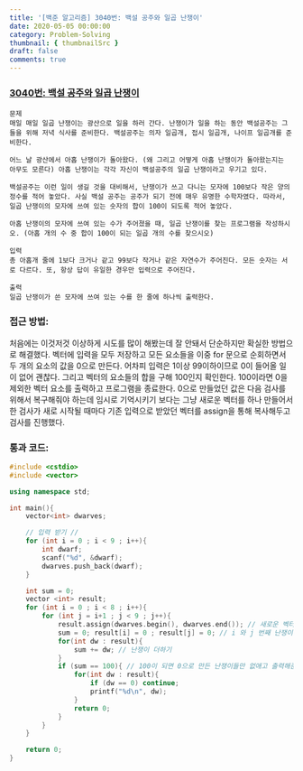 ```yaml
---
title: '[백준 알고리즘] 3040번: 백설 공주와 일곱 난쟁이'
date: 2020-05-05 00:00:00
category: Problem-Solving
thumbnail: { thumbnailSrc }
draft: false
comments: true
---
```


### [3040번: 백설 공주와 일곱 난쟁이](https://www.acmicpc.net/problem/3040)

```
문제
매일 매일 일곱 난쟁이는 광산으로 일을 하러 간다. 난쟁이가 일을 하는 동안 백설공주는 그들을 위해 저녁 식사를 준비한다. 백설공주는 의자 일곱개, 접시 일곱개, 나이프 일곱개를 준비한다.

어느 날 광산에서 아홉 난쟁이가 돌아왔다. (왜 그리고 어떻게 아홉 난쟁이가 돌아왔는지는 아무도 모른다) 아홉 난쟁이는 각각 자신이 백설공주의 일곱 난쟁이라고 우기고 있다.

백설공주는 이런 일이 생길 것을 대비해서, 난쟁이가 쓰고 다니는 모자에 100보다 작은 양의 정수를 적어 놓았다. 사실 백설 공주는 공주가 되기 전에 매우 유명한 수학자였다. 따라서, 일곱 난쟁이의 모자에 쓰여 있는 숫자의 합이 100이 되도록 적어 놓았다.

아홉 난쟁이의 모자에 쓰여 있는 수가 주어졌을 때, 일곱 난쟁이를 찾는 프로그램을 작성하시오. (아홉 개의 수 중 합이 100이 되는 일곱 개의 수를 찾으시오)

입력
총 아홉개 줄에 1보다 크거나 같고 99보다 작거나 같은 자연수가 주어진다. 모든 숫자는 서로 다르다. 또, 항상 답이 유일한 경우만 입력으로 주어진다.

출력
일곱 난쟁이가 쓴 모자에 쓰여 있는 수를 한 줄에 하나씩 출력한다.
```

### 접근 방법:

처음에는 이것저것 이상하게 시도를 많이 해봤는데 잘 안돼서 단순하지만 확실한 방법으로 해결했다. 벡터에 입력을 모두 저장하고 모든 요소들을 이중 for 문으로 순회하면서 두 개의 요소의 값을 0으로 만든다. 어차피 입력은 1이상 99이하이므로 0이 들어올 일이 없어 괜찮다. 그리고 벡터의 요소들의 합을 구해 100인지 확인한다. 100이라면 0을 제외한 벡터 요소를 출력하고 프로그램을 종료한다. 0으로 만들었던 값은 다음 검사를 위해서 복구해줘야 하는데 임시로 기억시키기 보다는 그냥 새로운 벡터를 하나 만들어서 한 검사가 새로 시작될 때마다 기존 입력으로 받았던 벡터를 assign을 통해 복사해두고 검사를 진행했다.

### 통과 코드:

```cpp
#include <cstdio>
#include <vector>

using namespace std;

int main(){
    vector<int> dwarves;

    // 입력 받기 //
    for (int i = 0 ; i < 9 ; i++){
        int dwarf;
        scanf("%d", &dwarf);
        dwarves.push_back(dwarf);
    }

    int sum = 0;
    vector <int> result;
    for (int i = 0 ; i < 8 ; i++){
        for (int j = i+1 ; j < 9 ; j++){
            result.assign(dwarves.begin(), dwarves.end()); // 새로운 벡터 만들고 난쟁이 목록을 복사
            sum = 0; result[i] = 0 ; result[j] = 0; // i 와 j 번째 난쟁이를 0으로 만든다. 어차피 입력은 1이상으로 들어오기 때문에 상관없음
            for(int dw : result){
                sum += dw; // 난쟁이 더하기
            }
            if (sum == 100){ // 100이 되면 0으로 만든 난쟁이들만 없애고 출력해준다.
                for(int dw : result){
                    if (dw == 0) continue;
                    printf("%d\n", dw);
                }
                return 0;
            }
        }
    }

    return 0;
}
```
